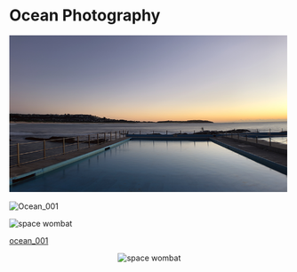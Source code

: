 # Ocean Photography


<p align="left">
  <img src="PhotoAssets/DB_Ocean_001.png" width="500" title="Ocean_001">
</p>

<p align="left">
  <img src="https://dorianbrennan.github.io/beginnings/photos/ocean/PhotoAssets/DB_Ocean_001.png" width="100" title="Ocean_001">
</p>


<p align="left">
  <img src="https://dorianbrennan.github.io/beginnings/photos/PhotoAssets/DB_Ocean_001.png" width="500" title="space wombat">
</p>


[ocean_001](beginnings/photos/PhotoAssets/DB_Ocean_001.png)
      
<p align="center">
  <img src="https://dorianbrennan.github.io/beginnings/images/logosmall.png" width="70" title="space wombat">
</p>
